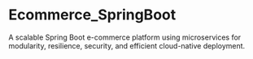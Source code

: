 # Ecommerce_SpringBoot
A scalable Spring Boot e-commerce platform using microservices for modularity, resilience, security, and efficient cloud-native deployment.
